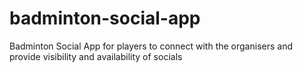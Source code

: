 # badminton-social-app
Badminton Social App for players to connect with the organisers and provide visibility and availability of socials
